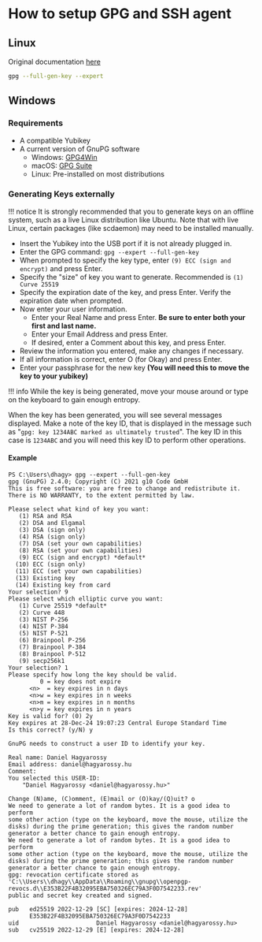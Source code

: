 # How to setup GPG and SSH agent

## Linux

Original documentation [here](https://wiki.archlinux.org/title/GnuPG#gpg-agent)

```sh
gpg --full-gen-key --expert
```

## Windows

### Requirements

- A compatible Yubikey
- A current version of GnuPG software
  - Windows: [GPG4Win](https://www.gpg4win.org/download.html)
  - macOS: [GPG Suite](https://gpgtools.org/gpgsuite.html)
  - Linux: Pre-installed on most distributions

### Generating Keys externally

!!! notice
It is strongly recommended that you to generate keys on an offline system, such as a live Linux distribution like Ubuntu. Note that with live Linux, certain packages (like scdaemon) may need to be installed manually.

- Insert the Yubikey into the USB port if it is not already plugged in.
- Enter the GPG command: ```gpg --expert --full-gen-key```
- When prompted to specify the key type, enter ```(9) ECC (sign and encrypt)``` and press Enter.
- Specify the "size" of key you want to generate. Recommended is ```(1) Curve 25519```
- Specify the expiration date of the key, and press Enter. Verify the expiration date when prompted.
- Now enter your user information. 
  - Enter your Real Name and press Enter. **Be sure to enter both your first and last name.**
  - Enter your Email Address and press Enter.
  - If desired, enter a Comment about this key, and press Enter.
- Review the information you entered, make any changes if necessary.
- If all information is correct, enter O (for Okay) and press Enter.
- Enter your passphrase for the new key __(You will need this to move the key to your yubikey)__

!!! info
While the key is being generated, move your mouse around or type on the keyboard to gain enough entropy.

When the key has been generated, you will see several messages displayed. Make a note of the key ID, that is displayed in the message such as "```gpg: key 1234ABC marked as ultimately trusted```". The key ID in this case is ```1234ABC``` and you will need this key ID to perform other operations.

#### Example

```shell
PS C:\Users\dhagy> gpg --expert --full-gen-key
gpg (GnuPG) 2.4.0; Copyright (C) 2021 g10 Code GmbH
This is free software: you are free to change and redistribute it.
There is NO WARRANTY, to the extent permitted by law.

Please select what kind of key you want:
   (1) RSA and RSA
   (2) DSA and Elgamal
   (3) DSA (sign only)
   (4) RSA (sign only)
   (7) DSA (set your own capabilities)
   (8) RSA (set your own capabilities)
   (9) ECC (sign and encrypt) *default*
  (10) ECC (sign only)
  (11) ECC (set your own capabilities)
  (13) Existing key
  (14) Existing key from card
Your selection? 9
Please select which elliptic curve you want:
   (1) Curve 25519 *default*
   (2) Curve 448
   (3) NIST P-256
   (4) NIST P-384
   (5) NIST P-521
   (6) Brainpool P-256
   (7) Brainpool P-384
   (8) Brainpool P-512
   (9) secp256k1
Your selection? 1
Please specify how long the key should be valid.
         0 = key does not expire
      <n>  = key expires in n days
      <n>w = key expires in n weeks
      <n>m = key expires in n months
      <n>y = key expires in n years
Key is valid for? (0) 2y
Key expires at 28-Dec-24 19:07:23 Central Europe Standard Time
Is this correct? (y/N) y

GnuPG needs to construct a user ID to identify your key.

Real name: Daniel Hagyarossy
Email address: daniel@hagyarossy.hu
Comment:
You selected this USER-ID:
    "Daniel Hagyarossy <daniel@hagyarossy.hu>"

Change (N)ame, (C)omment, (E)mail or (O)kay/(Q)uit? o
We need to generate a lot of random bytes. It is a good idea to perform
some other action (type on the keyboard, move the mouse, utilize the
disks) during the prime generation; this gives the random number
generator a better chance to gain enough entropy.
We need to generate a lot of random bytes. It is a good idea to perform
some other action (type on the keyboard, move the mouse, utilize the
disks) during the prime generation; this gives the random number
generator a better chance to gain enough entropy.
gpg: revocation certificate stored as 'C:\\Users\\dhagy\\AppData\\Roaming\\gnupg\\openpgp-revocs.d\\E353B22F4B32095EBA750326EC79A3F0D7542233.rev'
public and secret key created and signed.

pub   ed25519 2022-12-29 [SC] [expires: 2024-12-28]
      E353B22F4B32095EBA750326EC79A3F0D7542233
uid                      Daniel Hagyarossy <daniel@hagyarossy.hu>
sub   cv25519 2022-12-29 [E] [expires: 2024-12-28]
```
